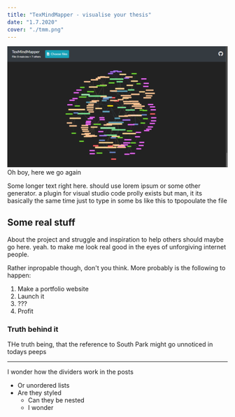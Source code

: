 ```yaml
---
title: "TexMindMapper - visualise your thesis"
date: "1.7.2020"
cover: "./tmm.png"
---
```


![How beautiful the outside can be](./tmm.png)
Oh boy, here we go again

Some longer text right here. should use lorem ipsum or some other generator. a plugin for visual studio code prolly exists but man, it its basically the same time just to type in some bs like this to tpopoulate the file

## Some real stuff

About the project and struggle and inspiration to help others should maybe go here. yeah. to make me look real good in the eyes of unforgiving internet people.

Rather inpropable though, don't you think. More probably is the following to happen:

1. Make a portfolio website
2. Launch it
3. ???
4. Profit

### Truth behind it

THe truth being, that the reference to South Park might go unnoticed in todays peeps

---
I wonder how the dividers work in the posts

- Or unordered lists
- Are they styled
    - Can they be nested
    - I wonder